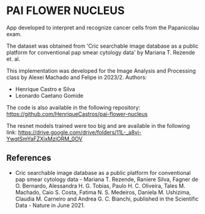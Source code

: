 # PAI FLOWER NUCLEUS

App developed to interpret and recognize cancer cells from the Papanicolau exam.

The dataset was obtained from 'Cric searchable image database as a public platform for conventional pap smear cytology data' by Mariana T. Rezende et. al.

This implementation was developed for the Image Analysis and Processing class by Alexei Machado and Felipe  in 2023/2.
Authors:

- Henrique Castro e Silva
- Leonardo Caetano Gomide

The code is also available in the following repository: https://github.com/HenriqueCastros/pai-flower-nucleus

The resnet models trained were too big and are available in the following link: https://drive.google.com/drive/folders/11L-_a8vi-YwqtSmYaFZXixMziORM_0OV

## References

 - Cric searchable image database as a public platform for conventional pap smear cytology data - Mariana T. Rezende, Raniere Silva, Fagner de O. Bernardo, Alessandra H. G. Tobias, Paulo H. C. Oliveira, Tales M. Machado, Caio S. Costa, Fatima N. S. Medeiros, Daniela M. Ushizima, Claudia M. Carneiro and Andrea G. C. Bianchi, published in the Scientific Data - Nature in June 2021.
